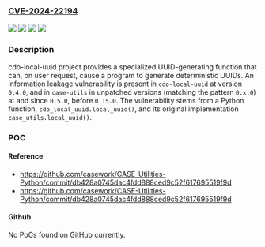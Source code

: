 ### [CVE-2024-22194](https://cve.mitre.org/cgi-bin/cvename.cgi?name=CVE-2024-22194)
![](https://img.shields.io/static/v1?label=Product&message=CDO-Utility-Local-UUID&color=blue)
![](https://img.shields.io/static/v1?label=Version&message=%3D%20%3D%200.4.0%20&color=brighgreen)
![](https://img.shields.io/static/v1?label=Vulnerability&message=CWE-215%3A%20Insertion%20of%20Sensitive%20Information%20Into%20Debugging%20Code&color=brighgreen)
![](https://img.shields.io/static/v1?label=Vulnerability&message=CWE-337%3A%20Predictable%20Seed%20in%20Pseudo-Random%20Number%20Generator%20(PRNG)&color=brighgreen)

### Description

cdo-local-uuid project provides a specialized UUID-generating function that can, on user request, cause a program to generate deterministic UUIDs. An information leakage vulnerability is present in `cdo-local-uuid` at version `0.4.0`, and in `case-utils` in unpatched versions (matching the pattern `0.x.0`) at and since `0.5.0`, before `0.15.0`. The vulnerability stems from a Python function, `cdo_local_uuid.local_uuid()`, and its original implementation `case_utils.local_uuid()`. 

### POC

#### Reference
- https://github.com/casework/CASE-Utilities-Python/commit/db428a0745dac4fdd888ced9c52f617695519f9d
- https://github.com/casework/CASE-Utilities-Python/commit/db428a0745dac4fdd888ced9c52f617695519f9d

#### Github
No PoCs found on GitHub currently.

